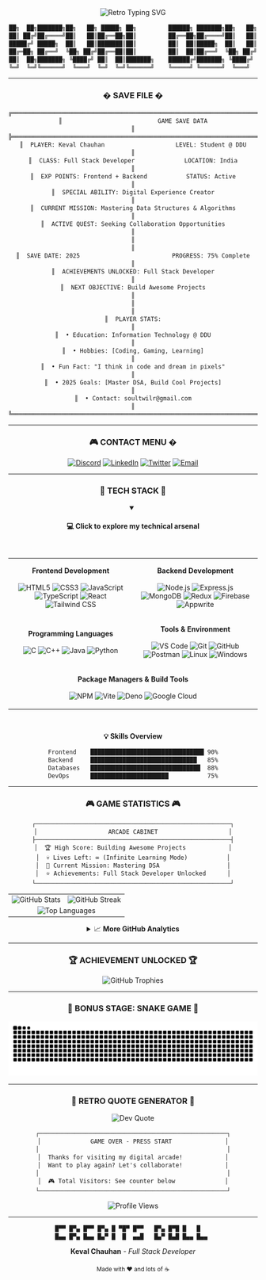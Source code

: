 <div align="center">
<img src="https://readme-typing-svg.herokuapp.com?font=Fira+Code&size=24&pause=1000&color=00FF41&center=true&vCenter=true&width=600&lines=Welcome+to+my+digital+arcade!;Player+One%3A+Web+Developer;Achievement+Unlocked%3A+Full+Stack;Loading+awesome+projects...;Press+START+to+collaborate!" alt="Retro Typing SVG" />

```
██╗  ██╗███████╗██╗   ██╗ █████╗ ██╗         ██████╗ ███████╗██╗   ██╗
██║ ██╔╝██╔════╝██║   ██║██╔══██╗██║         ██╔══██╗██╔════╝██║   ██║
█████╔╝ █████╗  ██║   ██║███████║██║         ██║  ██║█████╗  ██║   ██║
██╔═██╗ ██╔══╝  ╚██╗ ██╔╝██╔══██║██║         ██║  ██║██╔══╝  ╚██╗ ██╔╝
██║  ██╗███████╗ ╚████╔╝ ██║  ██║███████╗    ██████╔╝███████╗ ╚████╔╝ 
╚═╝  ╚═╝╚══════╝  ╚═══╝  ╚═╝  ╚═╝╚══════╝    ╚═════╝ ╚══════╝  ╚═══╝  
```

</div>

---

<div align="center">

### � **SAVE FILE** �

```
╔══════════════════════════════════════════════════════════════════════╗
║                           GAME SAVE DATA                             ║
╠══════════════════════════════════════════════════════════════════════╣
║  PLAYER: Keval Chauhan                    LEVEL: Student @ DDU       ║
║  CLASS: Full Stack Developer              LOCATION: India            ║
║  EXP POINTS: Frontend + Backend           STATUS: Active             ║
║  SPECIAL ABILITY: Digital Experience Creator                         ║
║  CURRENT MISSION: Mastering Data Structures & Algorithms             ║
║  ACTIVE QUEST: Seeking Collaboration Opportunities                   ║
║                                                                      ║
║  SAVE DATE: 2025                          PROGRESS: 75% Complete     ║
║  ACHIEVEMENTS UNLOCKED: Full Stack Developer                         ║
║  NEXT OBJECTIVE: Build Awesome Projects                              ║
║                                                                      ║
║  PLAYER STATS:                                                       ║
║  • Education: Information Technology @ DDU                           ║
║  • Hobbies: [Coding, Gaming, Learning]                               ║
║  • Fun Fact: "I think in code and dream in pixels"                   ║
║  • 2025 Goals: [Master DSA, Build Cool Projects]                     ║
║  • Contact: soultwilr@gmail.com                                      ║
╚══════════════════════════════════════════════════════════════════════╝
```

</div>

---

<div align="center">

### 🎮 **CONTACT MENU** �

[![Discord](https://img.shields.io/badge/Discord-5865F2?style=for-the-badge&logo=discord&logoColor=white&labelColor=000000)](https://discord.gg/soultwilr)
[![LinkedIn](https://img.shields.io/badge/LinkedIn-0077B5?style=for-the-badge&logo=linkedin&logoColor=white&labelColor=000000)](https://www.linkedin.com/in/keval-chauhan-3571a62b1/)
[![Twitter](https://img.shields.io/badge/Twitter-1DA1F2?style=for-the-badge&logo=twitter&logoColor=white&labelColor=000000)](https://twitter.com/@soultwilr)
[![Email](https://img.shields.io/badge/Email-FF0000?style=for-the-badge&logo=gmail&logoColor=white&labelColor=000000)](mailto:soultwilr@gmail.com)

</div>

---

<div align="center">

### 🚀 **TECH STACK** 🚀

<details open>
<summary><h4>💻 Click to explore my technical arsenal</h4></summary>
<br>

<table>
<tr>
<td align="center" width="50%">

**Frontend Development**
<br><br>
![HTML5](https://img.shields.io/badge/HTML5-E34F26?style=for-the-badge&logo=html5&logoColor=white)
![CSS3](https://img.shields.io/badge/CSS3-1572B6?style=for-the-badge&logo=css3&logoColor=white)
![JavaScript](https://img.shields.io/badge/JavaScript-F7DF1E?style=for-the-badge&logo=javascript&logoColor=black)
![TypeScript](https://img.shields.io/badge/TypeScript-007ACC?style=for-the-badge&logo=typescript&logoColor=white)
![React](https://img.shields.io/badge/React-20232A?style=for-the-badge&logo=react&logoColor=61DAFB)
![Tailwind CSS](https://img.shields.io/badge/Tailwind_CSS-38B2AC?style=for-the-badge&logo=tailwind-css&logoColor=white)

</td>
<td align="center" width="50%">

**Backend Development**
<br><br>
![Node.js](https://img.shields.io/badge/Node.js-43853D?style=for-the-badge&logo=node.js&logoColor=white)
![Express.js](https://img.shields.io/badge/Express.js-404D59?style=for-the-badge)
![MongoDB](https://img.shields.io/badge/MongoDB-4EA94B?style=for-the-badge&logo=mongodb&logoColor=white)
![Redux](https://img.shields.io/badge/Redux-593D88?style=for-the-badge&logo=redux&logoColor=white)
![Firebase](https://img.shields.io/badge/Firebase-039BE5?style=for-the-badge&logo=Firebase&logoColor=white)
![Appwrite](https://img.shields.io/badge/Appwrite-FD366E?style=for-the-badge&logo=appwrite&logoColor=white)

</td>
</tr>
<tr>
<td align="center">

**Programming Languages**
<br><br>
![C](https://img.shields.io/badge/C-00599C?style=for-the-badge&logo=c&logoColor=white)
![C++](https://img.shields.io/badge/C%2B%2B-00599C?style=for-the-badge&logo=c%2B%2B&logoColor=white)
![Java](https://img.shields.io/badge/Java-ED8B00?style=for-the-badge&logo=java&logoColor=white)
![Python](https://img.shields.io/badge/Python-3776AB?style=for-the-badge&logo=python&logoColor=white)

</td>
<td align="center">

**Tools & Environment**
<br><br>
![VS Code](https://img.shields.io/badge/Visual_Studio_Code-0078D4?style=for-the-badge&logo=visual%20studio%20code&logoColor=white)
![Git](https://img.shields.io/badge/Git-F05032?style=for-the-badge&logo=git&logoColor=white)
![GitHub](https://img.shields.io/badge/GitHub-100000?style=for-the-badge&logo=github&logoColor=white)
![Postman](https://img.shields.io/badge/Postman-FF6C37?style=for-the-badge&logo=Postman&logoColor=white)
![Linux](https://img.shields.io/badge/Linux-FCC624?style=for-the-badge&logo=linux&logoColor=black)
![Windows](https://img.shields.io/badge/Windows-0078D6?style=for-the-badge&logo=windows&logoColor=white)

</td>
</tr>
<tr>
<td colspan="2" align="center">

**Package Managers & Build Tools**
<br><br>
![NPM](https://img.shields.io/badge/NPM-CB3837?style=for-the-badge&logo=npm&logoColor=white)
![Vite](https://img.shields.io/badge/Vite-B73BFE?style=for-the-badge&logo=vite&logoColor=FFD62E)
![Deno](https://img.shields.io/badge/Deno-white?style=for-the-badge&logo=deno&logoColor=464647)
![Google Cloud](https://img.shields.io/badge/Google_Cloud-4285F4?style=for-the-badge&logo=google-cloud&logoColor=white)

</td>
</tr>
</table>

<div align="center">
<br>

**💡 Skills Overview**

```
Frontend    ████████████████████████████████ 90%
Backend     ██████████████████████████████   85%
Databases   ███████████████████████████████  88%
DevOps      ██████████████████████           75%
```

</div>

</details>

---

<div align="center">

### 🎮 **GAME STATISTICS** 🎮

```
┌───────────────────────────────────────────────────────┐
│                    ARCADE CABINET                    │
├───────────────────────────────────────────────────────┤
│  🏆 High Score: Building Awesome Projects            │
│  💀 Lives Left: ∞ (Infinite Learning Mode)           │
│  🎯 Current Mission: Mastering DSA                   │
│  ⭐ Achievements: Full Stack Developer Unlocked      │
└───────────────────────────────────────────────────────┘
```

<table>
<tr>
<td align="center">
  <img src="https://github-readme-stats.vercel.app/api?username=soul059&theme=synthwave&hide_border=true&include_all_commits=true&count_private=true&show_icons=true&icon_color=79ff97&title_color=ff6ec7&text_color=9f9f9f&bg_color=151515" alt="GitHub Stats" />
</td>
<td align="center">
  <img src="https://github-readme-streak-stats.herokuapp.com/?user=soul059&theme=synthwave&hide_border=true&stroke=79ff97&ring=ff6ec7&fire=ff6ec7&currStreakLabel=79ff97" alt="GitHub Streak" />
</td>
</tr>
<tr>
<td colspan="2" align="center">
  <img src="https://github-readme-stats.vercel.app/api/top-langs/?username=soul059&theme=synthwave&hide_border=true&include_all_commits=true&count_private=true&layout=compact&title_color=ff6ec7&text_color=9f9f9f&bg_color=151515" alt="Top Languages" />
</td>
</tr>
</table>

<details>
<summary>📈 <b>More GitHub Analytics</b></summary>
<br>

<div align="center">
  <img src="https://github-readme-activity-graph.vercel.app/graph?username=soul059&theme=synthwave-84&hide_border=true&area=true" alt="Activity Graph" />
</div>

</details>

---

<div align="center">

### 🏆 **ACHIEVEMENT UNLOCKED** 🏆

<div align="center">
  <img src="https://github-profile-trophy.vercel.app/?username=soul059&theme=radical&no-frame=true&no-bg=false&margin-w=4&column=4" alt="GitHub Trophies" />
</div>

---

### 🐍 **BONUS STAGE: SNAKE GAME** 🐍

<div align="center">
  <picture>
    <source media="(prefers-color-scheme: dark)" srcset="https://raw.githubusercontent.com/soul059/soul059/output/github-contribution-grid-snake-dark.svg">
    <source media="(prefers-color-scheme: light)" srcset="https://raw.githubusercontent.com/soul059/soul059/output/github-contribution-grid-snake-dark.svg">
    <img alt="github contribution grid snake animation" src="https://raw.githubusercontent.com/soul059/soul059/output/github-contribution-grid-snake-dark.svg">
  </picture>
</div>

---

### 💾 **RETRO QUOTE GENERATOR** 💾

<div align="center">
  <img src="https://quotes-github-readme.vercel.app/api?type=horizontal&theme=radical" alt="Dev Quote" />
</div>


```
┌─────────────────────────────────────────────────────┐
│              GAME OVER - PRESS START               │
│                                                     │
│  Thanks for visiting my digital arcade!            │
│  Want to play again? Let's collaborate!            │
│                                                     │
│  🎮 Total Visitors: See counter below              │
└─────────────────────────────────────────────────────┘
```

<img src="https://komarev.com/ghpvc/?username=soul059&style=for-the-badge&color=blueviolet&label=PROFILE+VIEWS" alt="Profile Views" />

</div>

---

<div align="center">

```
█▀▀ █▀▄ █▀▀ █▀▄ █ ▀█▀ █▀▀   █▀▄ █▀█ █   █   
█▄▄ █▀▄ █▄▄ █▄▀ █  █  ▄▄█   █▄▀ █▄█ █▄▄ █▄▄ 
```

**Keval Chauhan** - *Full Stack Developer*

<sub>Made with ❤️ and lots of ☕</sub>

</div>
